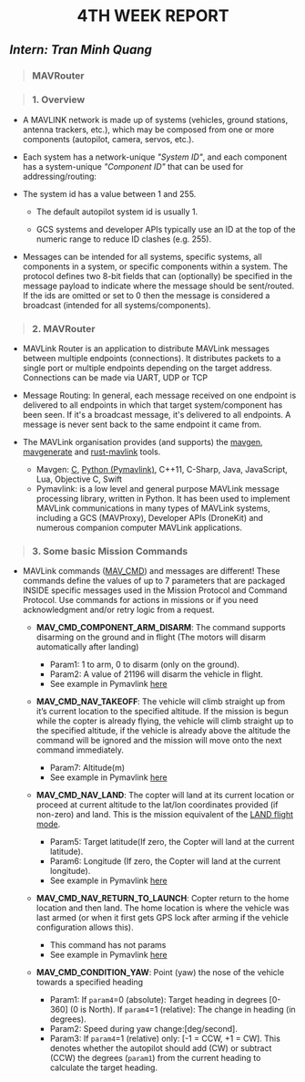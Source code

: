 <h1 align="center"> 4TH WEEK REPORT </h1> 

## ***Intern: Tran Minh Quang***

> ### **MAVRouter**

> ### **1. Overview**

- A MAVLINK network is made up of systems (vehicles, ground stations, antenna trackers, etc.), which may be composed from one or more components (autopilot, camera, servos, etc.).

- Each system has a network-unique *"System ID"*, and each component has a system-unique *"Component ID"* that can be used for addressing/routing:

- The system id has a value between 1 and 255.

  - The default autopilot system id is usually 1. 

  - GCS systems and developer APIs typically use an ID at the top of the numeric range to reduce ID clashes (e.g. 255). 

- Messages can be intended for all systems, specific systems, all components in a system, or specific components within a system. The protocol defines two 8-bit fields that can (optionally) be specified in the message payload to indicate where the message should be sent/routed. If the ids are omitted or set to 0 then the message is considered a broadcast (intended for all systems/components).
  
> ### **2. MAVRouter**

- MAVLink Router is an application to distribute MAVLink messages between multiple endpoints (connections). It distributes packets to a single port or multiple endpoints depending on the target address. Connections can be made via UART, UDP or TCP

- Message Routing: In general, each message received on one endpoint is delivered to all endpoints in which that target system/component has been seen. If it's a broadcast message, it's delivered to all endpoints. A message is never sent back to the same endpoint it came from.

- The MAVLink organisation provides (and supports) the [mavgen](http://mavlink.io/en/getting_started/generate_libraries.html#mavgen), [mavgenerate](http://mavlink.io/en/getting_started/generate_libraries.html#mavgenerate) and [rust-mavlink](https://github.com/mavlink/rust-mavlink) tools.

  - Mavgen: [C](http://mavlink.io/en/mavgen_c/), [Python (Pymavlink)](http://mavlink.io/en/mavgen_python/), C++11, C-Sharp, Java, JavaScript, Lua, Objective C, Swift
  - Pymavlink: is a low level and general purpose MAVLink message processing library, written in Python. It has been used to implement MAVLink communications in many types of MAVLink systems, including a GCS (MAVProxy), Developer APIs (DroneKit) and numerous companion computer MAVLink applications.

> ### **3. Some basic Mission Commands**

- MAVLink commands ([MAV_CMD](https://mavlink.io/en/messages/common.html#MAV_CMD)) and messages are different! These commands define the values of up to 7 parameters that are packaged INSIDE specific messages used in the Mission Protocol and Command Protocol. Use commands for actions in missions or if you need acknowledgment and/or retry logic from a request. 

  - **MAV_CMD_COMPONENT_ARM_DISARM**: The command supports disarming on the ground and in flight (The motors will disarm automatically after landing) 
    - Param1: 1 to arm, 0 to disarm (only on the ground).
    - Param2: A value of 21196 will disarm the vehicle in flight.
    - See example in Pymavlink  [here](https://github.com/TraanQuang1509/RTR/blob/main/Report/Mavlink%20example/arm.py)

  - **MAV_CMD_NAV_TAKEOFF**: The vehicle will climb straight up from it’s current location to the specified altitude. If the mission is begun while the copter is already flying, the vehicle will climb straight up to the specified altitude, if the vehicle is already above the altitude the command will be ignored and the mission will move onto the next command immediately.
    - Param7: Altitude(m)
    - See example in Pymavlink [here](https://github.com/TraanQuang1509/RTR/blob/main/Report/Mavlink%20example/takeoff.py)

  - **MAV_CMD_NAV_LAND**: The copter will land at its current location or proceed at current altitude to the lat/lon coordinates provided (if non-zero) and land. This is the mission equivalent of the [LAND flight mode](https://ardupilot.org/copter/docs/land-mode.html#land-mode).
    - Param5: Target latitude(If zero, the Copter will land at the current latitude).
    - Param6: Longitude (If zero, the Copter will land at the current longitude).
    - See example in Pymavlink [here](https://github.com/TraanQuang1509/RTR/blob/main/Report/Mavlink%20example/land.py)

  - **MAV_CMD_NAV_RETURN_TO_LAUNCH**: Copter return to the home location and then land. The home location is where the vehicle was last armed (or when it first gets GPS lock after arming if the vehicle configuration allows this).
    - This command has not params
    - See example in Pymavlink [here](https://github.com/TraanQuang1509/RTR/blob/main/Report/Mavlink%20example/home.py)

  - **MAV_CMD_CONDITION_YAW**: Point (yaw) the nose of the vehicle towards a specified heading
    - Param1: If ``param4``=0 (absolute): Target heading in degrees [0-360] (0 is North). If ``param4``=1 (relative): The change in heading (in degrees).
    - Param2: Speed during yaw change:[deg/second].
    - Param3: If ``param4``=1 (relative) only: [-1 = CCW, +1 = CW]. This denotes whether the autopilot should add (CW) or subtract (CCW) the degrees (``param1``) from the current heading to calculate the target heading.